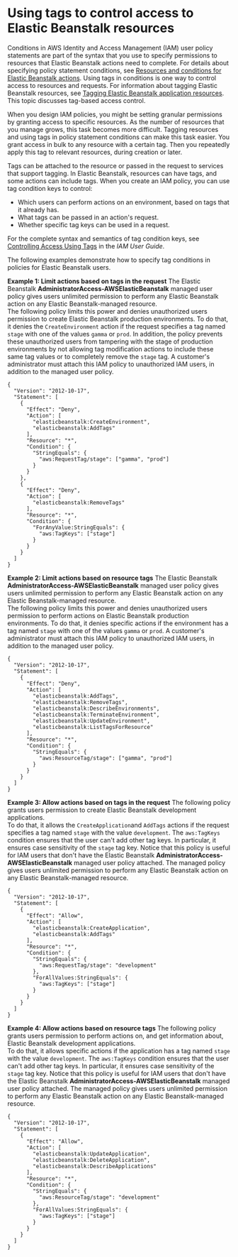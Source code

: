 # Using tags to control access to Elastic Beanstalk resources<a name="AWSHowTo.iam.policies.access-tags"></a>

Conditions in AWS Identity and Access Management \(IAM\) user policy statements are part of the syntax that you use to specify permissions to resources that Elastic Beanstalk actions need to complete\. For details about specifying policy statement conditions, see [Resources and conditions for Elastic Beanstalk actions](AWSHowTo.iam.policies.actions.md)\. Using tags in conditions is one way to control access to resources and requests\. For information about tagging Elastic Beanstalk resources, see [Tagging Elastic Beanstalk application resources](applications-tagging-resources.md)\. This topic discusses tag\-based access control\.

When you design IAM policies, you might be setting granular permissions by granting access to specific resources\. As the number of resources that you manage grows, this task becomes more difficult\. Tagging resources and using tags in policy statement conditions can make this task easier\. You grant access in bulk to any resource with a certain tag\. Then you repeatedly apply this tag to relevant resources, during creation or later\.

Tags can be attached to the resource or passed in the request to services that support tagging\. In Elastic Beanstalk, resources can have tags, and some actions can include tags\. When you create an IAM policy, you can use tag condition keys to control:
+ Which users can perform actions on an environment, based on tags that it already has\.
+ What tags can be passed in an action's request\.
+ Whether specific tag keys can be used in a request\.

For the complete syntax and semantics of tag condition keys, see [Controlling Access Using Tags](https://docs.aws.amazon.com/IAM/latest/UserGuide/access_tags.html) in the *IAM User Guide*\.

The following examples demonstrate how to specify tag conditions in policies for Elastic Beanstalk users\.

**Example 1: Limit actions based on tags in the request**  <a name="example_policy_tags.deny_by_request_tag"></a>
The Elastic Beanstalk **AdministratorAccess\-AWSElasticBeanstalk** managed user policy gives users unlimited permission to perform any Elastic Beanstalk action on any Elastic Beanstalk\-managed resource\.   
The following policy limits this power and denies unauthorized users permission to create Elastic Beanstalk production environments\. To do that, it denies the `CreateEnvironment` action if the request specifies a tag named `stage` with one of the values `gamma` or `prod`\. In addition, the policy prevents these unauthorized users from tampering with the stage of production environments by not allowing tag modification actions to include these same tag values or to completely remove the `stage` tag\. A customer's administrator must attach this IAM policy to unauthorized IAM users, in addition to the managed user policy\.  

```
{
  "Version": "2012-10-17",
  "Statement": [
    {
      "Effect": "Deny",
      "Action": [
        "elasticbeanstalk:CreateEnvironment",
        "elasticbeanstalk:AddTags"
      ],
      "Resource": "*",
      "Condition": {
        "StringEquals": {
          "aws:RequestTag/stage": ["gamma", "prod"]
        }
      }
    },
    {
      "Effect": "Deny",
      "Action": [
        "elasticbeanstalk:RemoveTags"
      ],
      "Resource": "*",
      "Condition": {
        "ForAnyValue:StringEquals": {
          "aws:TagKeys": ["stage"]
        }
      }
    }
  ]
}
```

**Example 2: Limit actions based on resource tags**  <a name="example_policy_tags.deny_by_resource_tag"></a>
The Elastic Beanstalk **AdministratorAccess\-AWSElasticBeanstalk** managed user policy gives users unlimited permission to perform any Elastic Beanstalk action on any Elastic Beanstalk\-managed resource\.   
The following policy limits this power and denies unauthorized users permission to perform actions on Elastic Beanstalk production environments\. To do that, it denies specific actions if the environment has a tag named `stage` with one of the values `gamma` or `prod`\. A customer's administrator must attach this IAM policy to unauthorized IAM users, in addition to the managed user policy\.  

```
{
  "Version": "2012-10-17",
  "Statement": [
    {
      "Effect": "Deny",
      "Action": [
        "elasticbeanstalk:AddTags",
        "elasticbeanstalk:RemoveTags",
        "elasticbeanstalk:DescribeEnvironments",
        "elasticbeanstalk:TerminateEnvironment",
        "elasticbeanstalk:UpdateEnvironment",
        "elasticbeanstalk:ListTagsForResource"
      ],
      "Resource": "*",
      "Condition": {
        "StringEquals": {
          "aws:ResourceTag/stage": ["gamma", "prod"]
        }
      }
    }
  ]
}
```

**Example 3: Allow actions based on tags in the request**  <a name="example_policy_tags.allow_by_request_tag"></a>
The following policy grants users permission to create Elastic Beanstalk development applications\.   
To do that, it allows the `CreateApplication`and `AddTags` actions if the request specifies a tag named `stage` with the value `development`\. The `aws:TagKeys` condition ensures that the user can't add other tag keys\. In particular, it ensures case sensitivity of the `stage` tag key\. Notice that this policy is useful for IAM users that don't have the Elastic Beanstalk **AdministratorAccess\-AWSElasticBeanstalk** managed user policy attached\. The managed policy gives users unlimited permission to perform any Elastic Beanstalk action on any Elastic Beanstalk\-managed resource\.  

```
{
  "Version": "2012-10-17",
  "Statement": [
    {
      "Effect": "Allow",
      "Action": [
        "elasticbeanstalk:CreateApplication",
        "elasticbeanstalk:AddTags"
      ],
      "Resource": "*",
      "Condition": {
        "StringEquals": {
          "aws:RequestTag/stage": "development"
        },
        "ForAllValues:StringEquals": {
          "aws:TagKeys": ["stage"]
        }
      }
    }
  ]
}
```

**Example 4: Allow actions based on resource tags**  <a name="example_policy_tags.allow_by_resource_tag"></a>
The following policy grants users permission to perform actions on, and get information about, Elastic Beanstalk development applications\.   
To do that, it allows specific actions if the application has a tag named `stage` with the value `development`\. The `aws:TagKeys` condition ensures that the user can't add other tag keys\. In particular, it ensures case sensitivity of the `stage` tag key\. Notice that this policy is useful for IAM users that don't have the Elastic Beanstalk **AdministratorAccess\-AWSElasticBeanstalk** managed user policy attached\. The managed policy gives users unlimited permission to perform any Elastic Beanstalk action on any Elastic Beanstalk\-managed resource\.  

```
{
  "Version": "2012-10-17",
  "Statement": [
    {
      "Effect": "Allow",
      "Action": [
        "elasticbeanstalk:UpdateApplication",
        "elasticbeanstalk:DeleteApplication",
        "elasticbeanstalk:DescribeApplications"
      ],
      "Resource": "*",
      "Condition": {
        "StringEquals": {
          "aws:ResourceTag/stage": "development"
        },
        "ForAllValues:StringEquals": {
          "aws:TagKeys": ["stage"]
        }
      }
    }
  ]
}
```